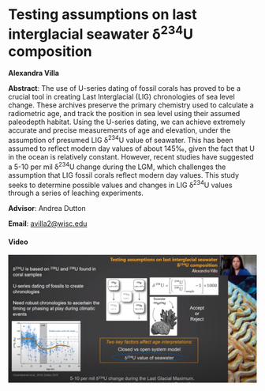 #  Testing assumptions on last interglacial seawater δ<sup>234</sup>U composition

**Alexandra Villa**

**Abstract**: The use of U-series dating of fossil corals has proved to be a crucial tool in creating Last Interglacial (LIG) chronologies of sea level change. These archives preserve the primary chemistry used to calculate a radiometric age, and track the position in sea level using their assumed paleodepth habitat. Using the U-series dating, we can achieve extremely accurate and precise measurements of age and elevation, under the assumption of presumed LIG δ<sup>234</sup>U value of seawater. This has been assumed to reflect modern day values of about 145‰, given the fact that U in the ocean is relatively constant. However, recent studies have suggested a 5-10 per mil δ<sup>234</sup>U change during the LGM, which challenges the assumption that LIG fossil corals reflect modern day values. This study seeks to determine possible values and changes in LIG δ<sup>234</sup>U values through a series of leaching experiments.


**Advisor**: Andrea Dutton

**Email**: [avilla2@wisc.edu](mailto:avilla2@wisc.edu)

#### Video
[![avilla_thumb](../../img/avilla_thumb.jpg)](https://www.youtube.com/watch?v=75YvlILDqi8&t=26s&ab_channel=ALEXANDRAVILLA)

